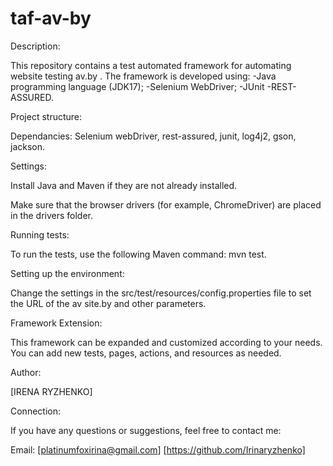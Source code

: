 # taf-av-by
Description:

This repository contains a test automated framework for automating website testing av.by . 
The framework is developed using:
-Java programming language (JDK17);
-Selenium WebDriver;
-JUnit
-REST-ASSURED.

Project structure:

Dependancies:
Selenium webDriver, rest-assured, junit, log4j2, gson, jackson.

Settings:

Install Java and Maven if they are not already installed.

Make sure that the browser drivers (for example, ChromeDriver) are placed in the drivers folder.

Running tests:

To run the tests, use the following Maven command: mvn test.

Setting up the environment:

Change the settings in the src/test/resources/config.properties file to set the URL of the av site.by and other parameters.

Framework Extension:

This framework can be expanded and customized according to your needs. You can add new tests, pages, actions, and resources as needed.

Author:

[IRENA RYZHENKO]

Connection:

If you have any questions or suggestions, feel free to contact me:

Email: [platinumfoxirina@gmail.com]
[https://github.com/Irinaryzhenko]





